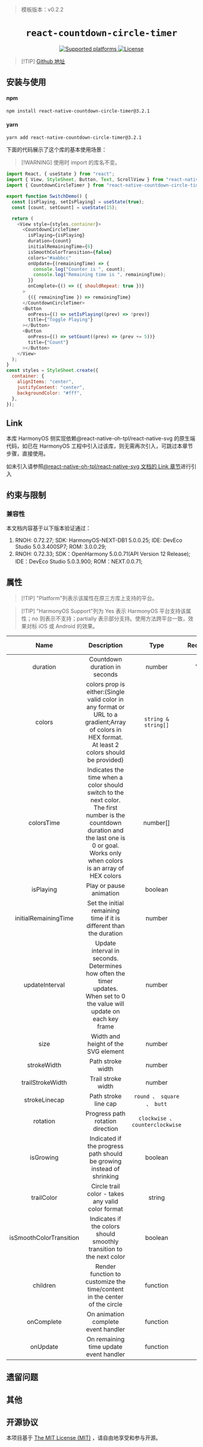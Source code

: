> 模板版本：v0.2.2

<p align="center">
  <h1 align="center"> <code>react-countdown-circle-timer</code> </h1>
</p>
<p align="center">
    <a href="https://github.com/vydimitrov/react-countdown-circle-timer">
        <img src="https://img.shields.io/badge/platforms-android%20|%20ios%20|%20harmony%20-lightgrey.svg" alt="Supported platforms" />
    </a>
    <a href="https://github.com/vydimitrov/react-countdown-circle-timer/blob/master/LICENSE">
        <img src="https://img.shields.io/badge/license-MIT-green.svg" alt="License" />
    </a>
</p>

> [!TIP] [Github 地址](https://github.com/vydimitrov/react-countdown-circle-timer)

## 安装与使用

<!-- tabs:start -->

#### **npm**

```bash
npm install react-native-countdown-circle-timer@3.2.1
```

#### **yarn**

```bash
yarn add react-native-countdown-circle-timer@3.2.1
```

<!-- tabs:end -->

下面的代码展示了这个库的基本使用场景：

> [!WARNING] 使用时 import 的库名不变。

```js
import React, { useState } from "react";
import { View, StyleSheet, Button, Text, ScrollView } from "react-native";
import { CountdownCircleTimer } from "react-native-countdown-circle-timer";

export function SwitchDemo() {
  const [isPlaying, setIsPlaying] = useState(true);
  const [count, setCount] = useState(15);

  return (
    <View style={styles.container}>
      <CountdownCircleTimer
        isPlaying={isPlaying}
        duration={count}
        initialRemainingTime={6}
        isSmoothColorTransition={false}
        colors="#aabbcc"
        onUpdate={(remainingTime) => {
          console.log("Counter is ", count);
          console.log("Remaining time is ", remainingTime);
        }}
        onComplete={() => ({ shouldRepeat: true })}
      >
        {({ remainingTime }) => remainingTime}
      </CountdownCircleTimer>
      <Button
        onPress={() => setIsPlaying((prev) => !prev)}
        title={"Toggle Playing"}
      ></Button>
      <Button
        onPress={() => setCount((prev) => (prev += 5))}
        title={"Count"}
      ></Button>
    </View>
  );
}
const styles = StyleSheet.create({
  container: {
    alignItems: "center",
    justifyContent: "center",
    backgroundColor: "#fff",
  },
});
```

## Link

本库 HarmonyOS 侧实现依赖@react-native-oh-tpl/react-native-svg 的原生端代码，如已在 HarmonyOS 工程中引入过该库，则无需再次引入，可跳过本章节步骤，直接使用。

如未引入请参照[@react-native-oh-tpl/react-native-svg 文档的 Link 章节](https://gitee.com/react-native-oh-library/usage-docs/blob/master/zh-cn/react-native-svg-capi.md#link)进行引入

## 约束与限制

### 兼容性

本文档内容基于以下版本验证通过：

1. RNOH: 0.72.27; SDK: HarmonyOS-NEXT-DB1 5.0.0.25; IDE: DevEco Studio 5.0.3.400SP7; ROM: 3.0.0.29;
2. RNOH: 0.72.33; SDK：OpenHarmony 5.0.0.71(API Version 12 Release); IDE：DevEco Studio 5.0.3.900; ROM：NEXT.0.0.71;

## 属性

> [!TIP] "Platform"列表示该属性在原三方库上支持的平台。

> [!TIP] "HarmonyOS Support"列为 Yes 表示 HarmonyOS 平台支持该属性；no 则表示不支持；partially 表示部分支持。使用方法跨平台一致，效果对标 iOS 或 Android 的效果。

|          Name           |                                                                                         Description                                                                                         |              Type               | Required |  Platform   | HarmonyOS Support |
| :---------------------: | :-----------------------------------------------------------------------------------------------------------------------------------------------------------------------------------------: | :-----------------------------: | :------: | :---------: | :---------------: |
|        duration         |                                                                                Countdown duration in seconds                                                                                |             number              |   Yes    | Android/iOS |        Yes        |
|         colors          |                      colors prop is either:(Single valid color in any format or URL to a gradient;Array of colors in HEX format. At least 2 colors should be provided)                      |       `string & string[]`       |    No    | Android/iOS |        Yes        |
|       colorsTime        | Indicates the time when a color should switch to the next color. The first number is the countdown duration and the last one is 0 or goal. Works only when colors is an array of HEX colors |            number[]             |    No    | Android/iOS |        Yes        |
|        isPlaying        |                                                                                   Play or pause animation                                                                                   |             boolean             |    No    | Android/iOS |        Yes        |
|  initialRemainingTime   |                                                             Set the initial remaining time if it is different than the duration                                                             |             number              |    No    | Android/iOS |        Yes        |
|     updateInterval      |                                  Update interval in seconds. Determines how often the timer updates. When set to 0 the value will update on each key frame                                  |             number              |    No    | Android/iOS |        Yes        |
|          size           |                                                                             Width and height of the SVG element                                                                             |             number              |    No    | Android/iOS |        Yes        |
|       strokeWidth       |                                                                                      Path stroke width                                                                                      |             number              |    No    | Android/iOS |        Yes        |
|    trailStrokeWidth     |                                                                                     Trail stroke width                                                                                      |             number              |    No    | Android/iOS |        Yes        |
|      strokeLinecap      |                                                                                    Path stroke line cap                                                                                     |    `round 、 square 、 butt`    |    No    | Android/iOS |        Yes        |
|        rotation         |                                                                              Progress path rotation direction                                                                               | `clockwise 、 counterclockwise` |    No    | Android/iOS |        Yes        |
|        isGrowing        |                                                            Indicated if the progress path should be growing instead of shrinking                                                            |             boolean             |    No    | Android/iOS |        Yes        |
|       trailColor        |                                                                      Circle trail color - takes any valid color format                                                                      |             string              |    No    | Android/iOS |        Yes        |
| isSmoothColorTransition |                                                            Indicates if the colors should smoothly transition to the next color                                                             |             boolean             |    No    | Android/iOS |        Yes        |
|        children         |                                                          Render function to customize the time/content in the center of the circle                                                          |            function             |    No    | Android/iOS |        Yes        |
|       onComplete        |                                                                             On animation complete event handler                                                                             |            function             |    No    | Android/iOS |        Yes        |
|        onUpdate         |                                                                           On remaining time update event handler                                                                            |            function             |    No    | Android/iOS |        Yes        |

## 遗留问题

## 其他

## 开源协议

本项目基于 [The MIT License (MIT)](https://github.com/vydimitrov/react-countdown-circle-timer/blob/master/LICENSE) ，请自由地享受和参与开源。
